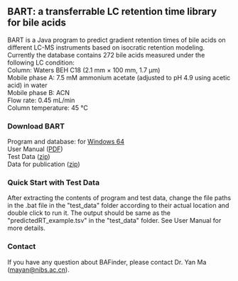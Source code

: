 
## BART: a transferrable LC retention time library for bile acids
BART is a Java program to predict gradient retention times of bile acids on different LC-MS instruments based on isocratic retention modeling. <br> 
Currently the database contains 272 bile acids measured under the following LC condition:<br> 
Column: Waters BEH C18 (2.1 mm × 100 mm, 1.7 µm)<br> 
Mobile phase A: 7.5 mM ammonium acetate (adjusted to pH 4.9 using acetic acid) in water<br> 
Mobile phase B: ACN<br> 
Flow rate: 0.45 mL/min<br> 
Column temperature: 45 ℃<br> 

### Download BART
Program and database: for <a href="./software/BAFinder_windows64.zip" download>Windows 64</a><br> 
User Manual (<a href="./doc/assets/BAFinder User Manual v1.0.pdf" download>PDF</a>)<br> 
Test Data (<a href="./data/assets/BAFinder User Manual v1.0.pdf" download>zip</a>)<br> 
Data for publication (<a href="./doc/assets/BAFinder User Manual v1.0.pdf" download>zip</a>)<br> 

### Quick Start with Test Data
After extracting the contents of program and test data, change the file paths in the .bat file in the "test_data" folder according to their actual location and double click to run it. The output should be same as the "predictedRT_example.tsv" in the "test_data" folder. See User Manual for more details.

### Contact

If you have any question about BAFinder, please contact Dr. Yan Ma (mayan@nibs.ac.cn).




